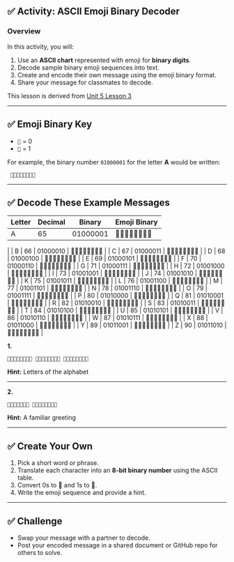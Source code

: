 ## ✅ **Activity: ASCII Emoji Binary Decoder**

### **Overview**

In this activity, you will:

1. Use an **ASCII chart** represented with emoji for **binary digits**.
2. Decode sample binary emoji sequences into text.
3. Create and encode their own message using the emoji binary format.
4. Share your message for classmates to decode.

This lesson is derived from [Unit 5 Lesson 3](https://studio.code.org/courses/csd-2024/units/5/lessons/3/student)

---

## ✅ **Emoji Binary Key**

* `🍎` = 0
* `🍌` = 1

For example, the binary number `01000001` for the letter **A** would be written:

```
 🍎🍌🍎🍎🍎🍎🍎🍌
```

---

## ✅ **Decode These Example Messages**

| Letter | Decimal | Binary   | Emoji Binary     |
| ------ | ------- | -------- | ---------------- |
| A      | 65      | 01000001 | 🍎🍌🍎🍎🍎🍎🍎🍌
 |
| B      | 66      | 01000010 | 🍎🍌🍎🍎🍎🍎🍌🍎 |
| C      | 67      | 01000011 | 🍎🍌🍎🍎🍎🍎🍌🍌 |
| D      | 68      | 01000100 | 🍎🍌🍎🍎🍎🍌🍎🍎 |
| E      | 69      | 01000101 | 🍎🍌🍎🍎🍎🍌🍎🍌 |
| F      | 70      | 01000110 | 🍎🍌🍎🍎🍎🍌🍌🍎 |
| G      | 71      | 01000111 | 🍎🍌🍎🍎🍎🍌🍌🍌 |
| H      | 72      | 01001000 | 🍎🍌🍎🍎🍌🍎🍎🍎 |
| I      | 73      | 01001001 | 🍎🍌🍎🍎🍌🍎🍎🍌 |
| J      | 74      | 01001010 | 🍎🍌🍎🍎🍌🍎🍌🍎 |
| K      | 75      | 01001011 | 🍎🍌🍎🍎🍌🍎🍌🍌 |
| L      | 76      | 01001100 | 🍎🍌🍎🍎🍌🍌🍎🍎 |
| M      | 77      | 01001101 | 🍎🍌🍎🍎🍌🍌🍎🍌 |
| N      | 78      | 01001110 | 🍎🍌🍎🍎🍌🍌🍌🍎 |
| O      | 79      | 01001111 | 🍎🍌🍎🍎🍌🍌🍌🍌 |
| P      | 80      | 01010000 | 🍎🍌🍎🍌🍎🍎🍎🍎 |
| Q      | 81      | 01010001 | 🍎🍌🍎🍌🍎🍎🍎🍌 |
| R      | 82      | 01010010 | 🍎🍌🍎🍌🍎🍎🍌🍎 |
| S      | 83      | 01010011 | 🍎🍌🍎🍌🍎🍎🍌🍌 |
| T      | 84      | 01010100 | 🍎🍌🍎🍌🍎🍌🍎🍎 |
| U      | 85      | 01010101 | 🍎🍌🍎🍌🍎🍌🍎🍌 |
| V      | 86      | 01010110 | 🍎🍌🍎🍌🍎🍌🍌🍎 |
| W      | 87      | 01010111 | 🍎🍌🍎🍌🍎🍌🍌🍌 |
| X      | 88      | 01011000 | 🍎🍌🍎🍌🍌🍎🍎🍎 |
| Y      | 89      | 01011001 | 🍎🍌🍎🍌🍌🍎🍎🍌 |
| Z      | 90      | 01011010 | 🍎🍌🍎🍌🍌🍎🍌🍎 |


**1.**

```
🍎🍌🍎🍎🍎🍎🍎🍌 🍎🍌🍎🍎🍎🍎🍌🍎 🍎🍌🍎🍎🍎🍎🍌🍌
```

**Hint:** Letters of the alphabet


---

**2.**

```
🍎🍌🍎🍎🍎🍎🍎 🍎🍌🍎🍎🍌🍎🍎🍌
```

**Hint:** A familiar greeting

---

## ✅ **Create Your Own**

1. Pick a short word or phrase.
2. Translate each character into an **8-bit binary number** using the ASCII table.
3. Convert 0s to 🍎 and 1s to 🍌.
4. Write the emoji sequence and provide a hint.

---

## ✅ **Challenge**

* Swap your message with a partner to decode.
* Post your encoded message in a shared document or GitHub repo for others to solve.
